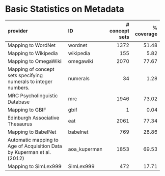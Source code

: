 # Basic Statistics on Metadata

| provider                                                               | ID           |   # concept sets |   % coverage |
|:-----------------------------------------------------------------------|:-------------|-----------------:|-------------:|
| Mapping to WordNet                                                     | wordnet      |             1372 |        51.48 |
| Mapping to Wikipedia                                                   | wikipedia    |              155 |         5.82 |
| Mapping to OmegaWiki                                                   | omegawiki    |             2070 |        77.67 |
| Mapping of concept sets specifying numerals to integer numbers.        | numerals     |               34 |         1.28 |
| MRC Psycholinguistic Database                                          | mrc          |             1946 |        73.02 |
| Mapping to GBIF                                                        | gbif         |                1 |         0.04 |
| Edinburgh Associative Thesaurus                                        | eat          |             2061 |        77.34 |
| Mapping to BabelNet                                                    | babelnet     |              769 |        28.86 |
| Automatic mapping to Age of Acquisition Data by Kuperman et al. (2012) | aoa_kuperman |             1853 |        69.53 |
| Mapping to SimLex999                                                   | SimLex999    |              472 |        17.71 |